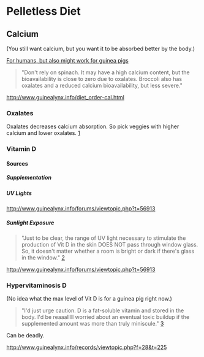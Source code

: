 # Pelletless Diet

## Calcium

(You still want calcium, but you want it to be absorbed better by the body.)

[For humans, but also might work for guinea pigs](https://www.reddit.com/r/vegan/comments/bc2u20/here_are_a_few_things_that_have_calcium_in_them/)
> "Don't rely on spinach. It may have a high calcium content, but the bioavailability is close to zero due to oxalates. Broccoli also has oxalates and a reduced calcium bioavailability, but less severe."

<http://www.guinealynx.info/diet_order-cal.html>

### Oxalates

Oxalates decreases calcium absorption. So pick veggies with higher calcium and lower oxalates. [1]

### Vitamin D

#### Sources

##### Supplementation



##### UV Lights

<http://www.guinealynx.info/forums/viewtopic.php?t=56913>

##### Sunlight Exposure

> "Just to be clear, the range of UV light necessary to stimulate the production of Vit D in the skin DOES NOT pass through window glass. So, it doesn't matter whether a room is bright or dark if there's glass in the window." [2]

<http://www.guinealynx.info/forums/viewtopic.php?t=56913>

### Hypervitaminosis D
(No idea what the max level of Vit D is for a guinea pig right now.)

> "I'd just urge caution. D is a fat-soluble vitamin and stored in the body. I'd be reaaalllll worried about an eventual toxic buildup if the supplemented amount was more than truly miniscule." [3][4]

Can be deadly.

<http://www.guinealynx.info/records/viewtopic.php?f=28&t=225>

[1]: https://www.reddit.com/r/vegan/comments/amy3sm/help_me_find_calcium_rich_foods_to_raise_my/efpfujh/
[2]: http://www.guinealynx.info/forums/viewtopic.php?t=63293
[3]: http://www.guinealynx.info/forums/viewtopic.php?p=1951523#p1951523
[4]: https://web.archive.org/web/20111022052948/http://www.ext.colostate.edu/pubs/foodnut/09315.html